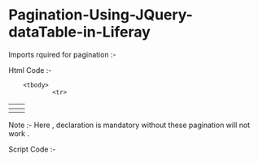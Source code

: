 # Pagination-Using-JQuery-dataTable-in-Liferay

Imports rquired for pagination :- 

<script src="//ajax.googleapis.com/ajax/libs/jquery/1.11.0/jquery.min.js"></script>
<script type="text/javascript" src="http://cdn.datatables.net/1.10.2/js/jquery.dataTables.min.js"></script>

<script type="text/javascript" src="http://cdn.datatables.net/plug-ins/725b2a2115b/integration/bootstrap/2/dataTables.bootstrap.js"></script>

Html Code :-

<table class="table table-striped error" id="viewDataTables">
 <thead>
  <tr>
   <th><liferay-ui:message key="no" /></th>
   <th><liferay-ui:message key="name" /></th>
  </tr>
 </thead>

        <tbody>
                <tr>
   <td><liferay-ui:message key="123" /></td>
   <td><liferay-ui:message key="Imthiyaz" /></td>
  </tr>
        </tbody>
 </table>

Note :- Here <thead> , <tbody> declaration is mandatory without these pagination will not work .

Script Code :- 

 <script type="text/javascript">

 $('#viewDataTables').dataTable({
     "bFilter" : false,
        "bLengthChange" : false,
        "iDisplayLength" : 10,
        "bSort" : true,
        "sDom" : 't <p> <"bottom"><"clear">'
    
});

 </script>  
